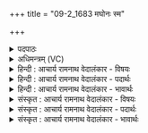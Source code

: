 +++
title = "09-2_1683 मघोनः स्म"

+++
<details><summary>पदपाठः</summary>

म꣣घो꣡नः꣢। स्म꣣। वृत्रह꣡त्ये꣢षु। वृ꣣त्र। ह꣡त्ये꣢꣯षु। चो꣣दय। ये꣢। द꣡द꣢꣯ति। प्रि꣣या꣢। व꣡सु꣢꣯। त꣡व꣢꣯। प्र꣡णी꣢꣯ती। प्र। नी꣡ती। हर्यश्व। हरि। अश्व। सूरि꣡भिः꣢। वि꣡श्वा꣢꣯। त꣣रेम। दुरिता꣢। दुः꣣। इता꣢। १६८३।
</details>

<details><summary>अधिमन्त्रम् (VC)</summary>

- इन्द्रः
- वसिष्ठो मैत्रावरुणिः
- बार्हतः प्रगाथः (विषमा बृहती, समा सतोबृहती)
- पञ्चमः
</details>

<details><summary>हिन्दी : आचार्य रामनाथ वेदालंकार - विषयः</summary>

अगले मन्त्र में परमात्मा से प्रार्थना करते हैं।
</details>

<details><summary>हिन्दी : आचार्य रामनाथ वेदालंकार - पदार्थः</summary>

पदार्थान्वयभाषाः -  हे(हर्यश्व)परस्पर आकर्षण से युक्त व्याप्त सूर्य,चन्द्र,पृथिवी आदि लोकों के स्वामी जगदीश्वर!आप(मघोनः)धनी मनुष्यों को(वृत्रहत्येषु)जिनमें पापों वा पापी दुष्ट शत्रुओं की हत्या की जाती है,ऐसे देवासुरसङ्ग्रामों में(चोदय)प्रेरित करो, (ये)जो धनी मनुष्य(प्रिया वसु)प्रिय धनों को(ददति)परोपकार के लिए दान करते हैं।(तव प्रणीती)आपके श्रेष्ठ मार्गदर्शन से,हम(सुरिभिः)विद्वान् स्तोताओं सहित(विश्वा दुरिता)सब दुःख,दुर्गुण,दुर्व्यसन आदि को(तरेम)तर जाएँ ॥२॥
</details>

<details><summary>हिन्दी : आचार्य रामनाथ वेदालंकार - भावार्थः</summary>

भावार्थभाषाः -  व्यक्तियों तथा समाज की उन्नति के लिए धन और दान के साथ पापों का संहार तथा विघ्नों पर विजय भी अपेक्षित होती है ॥२॥ इस खण्ड में परमात्मा, मन और श्रद्धा के विषयों का वर्णन होने से इस खण्ड की पूर्व खण्ड के साथ सङ्गति जाननी चाहिए ॥ अठारहवें अध्याय में द्वितीय खण्ड समाप्त ॥
</details>

<details><summary>संस्कृत : आचार्य रामनाथ वेदालंकार - विषयः</summary>

अथ परमात्मानं प्रार्थयते।
</details>

<details><summary>संस्कृत : आचार्य रामनाथ वेदालंकार - पदार्थः</summary>

पदार्थान्वयभाषाः -  हे(हर्यश्व)हरयः परस्पराकर्षणयुक्ताः अश्वाः व्याप्ताः सूर्यचन्द्रपृथिव्यादयो लोकाः यस्य तादृश जगदीश्वर!त्वम्(मघोनः)तान् धनवतः मनुष्यान्(वृत्रहत्येषु)वृत्राणां पापानां पापिनां दुष्टशत्रूणां वा हत्या विनाशो येषु तेषु देवासुरसंग्रामेषु(चोदय)प्रेरय, (ये)धनवन्तो जनाः(प्रिया वसु)प्रियाणि वसूनि(ददति)परोपकाराय प्रयच्छन्ति।(तव प्रणीति)तव प्रकृष्टया नीत्या,वयम्(सूरिभिः)विद्वद्भिः स्तोतृभिः सह(विश्वा दुरिता)विश्वानि दुरितानि सर्वाणि दुःखदुर्गुणदुर्व्यसनादीनि(तरेम)पारयेम ॥२॥२
</details>

<details><summary>संस्कृत : आचार्य रामनाथ वेदालंकार - भावार्थः</summary>

भावार्थभाषाः -  व्यक्तीनां समाजस्य चोन्नतये धनेन दानेन च सह पापानां संहारः विघ्नानां विजयश्चाप्यपेक्ष्यते ॥२॥ अस्मिन् खण्डे परमात्मनो मनसः श्रद्धायाश्च विषयाणां वर्णनादेतत्खण्डस्य पूर्वखण्डेन संगतिर्वेदितव्या।
</details>